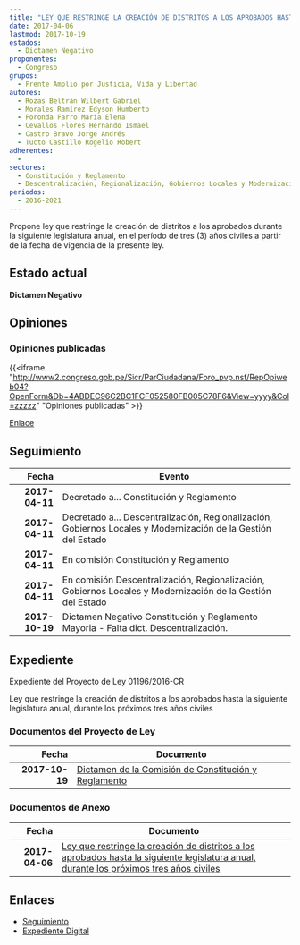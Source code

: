 ```yaml
---
title: "LEY QUE RESTRINGE LA CREACIÓN DE DISTRITOS A LOS APROBADOS HASTA LA SIGUIENTE LEGISLATURA ANUAL, DURANTE LOS PRÓXIMOS TRES AÑOS CIVILES"
date: 2017-04-06
lastmod: 2017-10-19
estados: 
  - Dictamen Negativo
proponentes: 
  - Congreso
grupos: 
  - Frente Amplio por Justicia, Vida y Libertad
autores: 
  - Rozas Beltrán Wilbert Gabriel
  - Morales Ramírez Edyson Humberto
  - Foronda Farro María Elena
  - Cevallos Flores Hernando Ismael
  - Castro Bravo Jorge Andrés
  - Tucto Castillo Rogelio Robert
adherentes: 
  - 
sectores: 
  - Constitución y Reglamento
  - Descentralización, Regionalización, Gobiernos Locales y Modernización de la Gestión del Estado
periodos: 
  - 2016-2021
---
```


Propone ley que restringe la creación de distritos a los aprobados durante la siguiente legislatura anual, en el período de tres (3) años civiles a partir de la fecha de vigencia de la presente ley.


## Estado actual

**Dictamen Negativo**

## Opiniones

### Opiniones publicadas

{{<iframe "http://www2.congreso.gob.pe/Sicr/ParCiudadana/Foro_pvp.nsf/RepOpiweb04?OpenForm&Db=4ABDEC96C2BC1FCF052580FB005C78F6&View=yyyy&Col=zzzzz" "Opiniones publicadas" >}}

[Enlace](http://www2.congreso.gob.pe/Sicr/ParCiudadana/Foro_pvp.nsf/RepOpiweb04?OpenForm&Db=4ABDEC96C2BC1FCF052580FB005C78F6&View=yyyy&Col=zzzzz)

## Seguimiento

| Fecha | Evento |
|------:|--------|
| **2017-04-11** | Decretado a... Constitución y Reglamento|
| **2017-04-11** | Decretado a... Descentralización, Regionalización, Gobiernos Locales y Modernización de la Gestión del Estado|
| **2017-04-11** | En comisión Constitución y Reglamento|
| **2017-04-11** | En comisión Descentralización, Regionalización, Gobiernos Locales y Modernización de la Gestión del Estado|
| **2017-10-19** | Dictamen Negativo Constitución y Reglamento Mayoria - Falta dict. Descentralización.|


## Expediente

Expediente del Proyecto de Ley 01196/2016-CR

Ley que restringe la creación de distritos a los aprobados hasta la siguiente legislatura anual, durante los próximos tres años civiles


### Documentos del Proyecto de Ley

| Fecha | Documento |
|------:|--------|
| **2017-10-19** | [Dictamen de la Comisión de Constitución y Reglamento](http://www.leyes.congreso.gob.pe/Documentos/2016_2021/Dictamenes/Proyectos_de_Ley/01196DC04MAY20171019.pdf) |

### Documentos de Anexo

| Fecha | Documento |
|------:|--------|
| **2017-04-06** | [Ley que restringe la creación de distritos a los aprobados hasta la siguiente legislatura anual, durante los próximos tres años civiles](http://www.leyes.congreso.gob.pe/Documentos/2016_2021/Proyectos_de_Ley_y_de_Resoluciones_Legislativas/PL0119620170406.pdf) |

## Enlaces 

- [Seguimiento](http://www2.congreso.gob.pe/Sicr/TraDocEstProc/CLProLey2016.nsf/f7fff46988ca05b1052578e100829cc7/cca1c0179bc0b026052580fb005d471a?OpenDocument)
- [Expediente Digital](http://www2.congreso.gob.pehttp://www2.congreso.gob.pe/Sicr/TraDocEstProc/CLProLey2016.nsf/f7fff46988ca05b1052578e100829cc7/cca1c0179bc0b026052580fb005d471a?OpenDocument&Click=05257FB7005EB655.eb71d0cf91d8294e05256cdf006b5706/$Body/0.1C6C)

